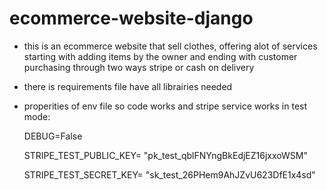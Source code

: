 # ecommerce-website-django
* this is an ecommerce website that sell clothes, offering alot of services starting with adding items by the owner and ending with customer purchasing through two ways stripe or cash on delivery
  
* there is requirements file have all librairies needed
  
* properities of env file so code works and stripe service works in test mode:
  
    DEBUG=False
  
    STRIPE_TEST_PUBLIC_KEY= "pk_test_qblFNYngBkEdjEZ16jxxoWSM"
  
    STRIPE_TEST_SECRET_KEY= "sk_test_26PHem9AhJZvU623DfE1x4sd"
